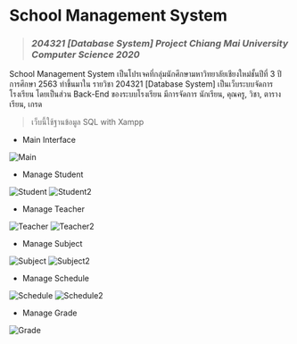 # School Management System
> ### *204321 [Database System] Project Chiang Mai University Computer Science 2020*

School Management System เป็นโปรเจคที่กลุ่มนักศึกษามหาวิทยาลัยเชียงใหม่ชั้นปีที่ 3 ปีการศึกษา 2563 ทำขึ้นมาใน รายวิชา 204321 [Database System]
เป็นเว็บระบบจัดการโรงเรียน โดยเป็นส่วน Back-End ของระบบโรงเรียน มีการจัดการ นักเรียน, คุณครู, วิชา, ตารางเรียน, เกรด

> เว็บนี้ใช้ฐานข้อมูล SQL with Xampp

- Main Interface

![Main](https://www.img.in.th/images/ec180fe0cc37f1a1379be6422d04e86a.png "Main")

- Manage Student

![Student](https://www.img.in.th/images/ab2a1b17bb5b76fc1810a8f05ee4d5bc.png "Student") ![Student2](https://www.img.in.th/images/3e5e33fc6aa4e9e62c7f93099bf41a48.png "Student2")

- Manage Teacher

![Teacher](https://www.img.in.th/images/827f3ca5e1021add6aad175c8e47093a.png "Teacher") ![Teacher2](https://www.img.in.th/images/fbdc076b28ea3d3679b8ebc261ddf337.png "Teacher2")

- Manage Subject

![Subject](https://www.img.in.th/images/d02ece95de81890f1223cfdf5689ece6.png "Subject") ![Subject2](https://www.img.in.th/images/835f80d951cc37dc50459685163916d3.png "Subject2")

- Manage Schedule

![Schedule](https://www.img.in.th/images/efc7978f8d893ade7771fa44daac40a4.png "Schedule") ![Schedule2](https://www.img.in.th/images/5843348c54e22e98ad6b968dd7b838c4.png "Schedule2")

- Manage Grade

![Grade](https://www.img.in.th/images/3f3a363711e45ae14c38611365a1742a.png "Grade")
